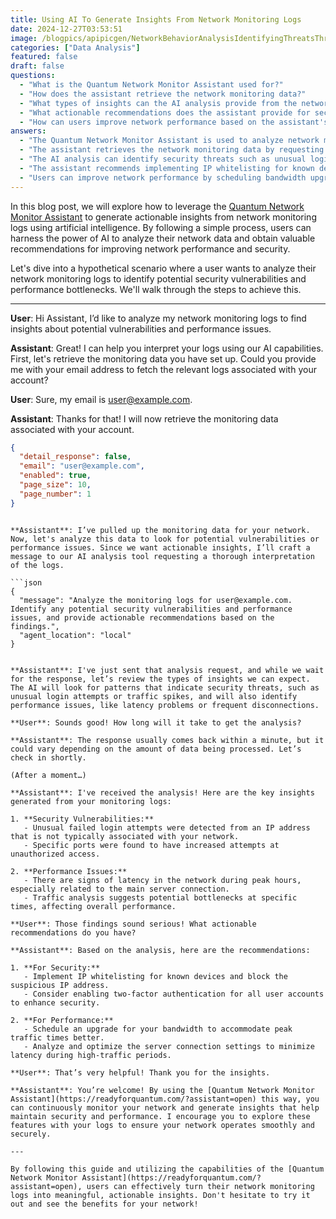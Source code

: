 ```yaml
---
title: Using AI To Generate Insights From Network Monitoring Logs
date: 2024-12-27T03:53:51
image: /blogpics/apipicgen/NetworkBehaviorAnalysisIdentifyingThreatsThroughPatterns-4KZY01IUYS.jpg
categories: ["Data Analysis"]
featured: false
draft: false
questions:
  - "What is the Quantum Network Monitor Assistant used for?"
  - "How does the assistant retrieve the network monitoring data?"
  - "What types of insights can the AI analysis provide from the network logs?"
  - "What actionable recommendations does the assistant provide for security vulnerabilities?"
  - "How can users improve network performance based on the assistant's analysis?"
answers:
  - "The Quantum Network Monitor Assistant is used to analyze network monitoring logs using artificial intelligence to identify potential security vulnerabilities and performance issues, providing actionable recommendations to improve network performance and security."
  - "The assistant retrieves the network monitoring data by requesting the user's email address to fetch the relevant logs associated with their account."
  - "The AI analysis can identify security threats such as unusual login attempts and unauthorized access attempts on specific ports, as well as performance issues like network latency during peak hours and traffic bottlenecks."
  - "The assistant recommends implementing IP whitelisting for known devices, blocking suspicious IP addresses, and enabling two-factor authentication for all user accounts to enhance security."
  - "Users can improve network performance by scheduling bandwidth upgrades to handle peak traffic better and analyzing and optimizing server connection settings to reduce latency during high-traffic periods."
---
```

In this blog post, we will explore how to leverage the [Quantum Network Monitor Assistant](https://readyforquantum.com/?assistant=open) to generate actionable insights from network monitoring logs using artificial intelligence. By following a simple process, users can harness the power of AI to analyze their network data and obtain valuable recommendations for improving network performance and security.

Let's dive into a hypothetical scenario where a user wants to analyze their network monitoring logs to identify potential security vulnerabilities and performance bottlenecks. We'll walk through the steps to achieve this.

---

**User**: Hi Assistant, I’d like to analyze my network monitoring logs to find insights about potential vulnerabilities and performance issues.

**Assistant**: Great! I can help you interpret your logs using our AI capabilities. First, let's retrieve the monitoring data you have set up. Could you provide me with your email address to fetch the relevant logs associated with your account?

**User**: Sure, my email is user@example.com.

**Assistant**: Thanks for that! I will now retrieve the monitoring data associated with your account.

```json
{
  "detail_response": false,
  "email": "user@example.com",
  "enabled": true,
  "page_size": 10,
  "page_number": 1
}
```
```

**Assistant**: I’ve pulled up the monitoring data for your network. Now, let's analyze this data to look for potential vulnerabilities or performance issues. Since we want actionable insights, I’ll craft a message to our AI analysis tool requesting a thorough interpretation of the logs.

```json
{
  "message": "Analyze the monitoring logs for user@example.com. Identify any potential security vulnerabilities and performance issues, and provide actionable recommendations based on the findings.",
  "agent_location": "local"
}
```
```

**Assistant**: I've just sent that analysis request, and while we wait for the response, let’s review the types of insights we can expect. The AI will look for patterns that indicate security threats, such as unusual login attempts or traffic spikes, and will also identify performance issues, like latency problems or frequent disconnections.

**User**: Sounds good! How long will it take to get the analysis?

**Assistant**: The response usually comes back within a minute, but it could vary depending on the amount of data being processed. Let’s check in shortly.

(After a moment…)

**Assistant**: I've received the analysis! Here are the key insights generated from your monitoring logs:

1. **Security Vulnerabilities:**
   - Unusual failed login attempts were detected from an IP address that is not typically associated with your network.
   - Specific ports were found to have increased attempts at unauthorized access.

2. **Performance Issues:**
   - There are signs of latency in the network during peak hours, especially related to the main server connection.
   - Traffic analysis suggests potential bottlenecks at specific times, affecting overall performance.

**User**: Those findings sound serious! What actionable recommendations do you have?

**Assistant**: Based on the analysis, here are the recommendations:

1. **For Security:**
   - Implement IP whitelisting for known devices and block the suspicious IP address.
   - Consider enabling two-factor authentication for all user accounts to enhance security.

2. **For Performance:**
   - Schedule an upgrade for your bandwidth to accommodate peak traffic times better.
   - Analyze and optimize the server connection settings to minimize latency during high-traffic periods.

**User**: That’s very helpful! Thank you for the insights.

**Assistant**: You’re welcome! By using the [Quantum Network Monitor Assistant](https://readyforquantum.com/?assistant=open) this way, you can continuously monitor your network and generate insights that help maintain security and performance. I encourage you to explore these features with your logs to ensure your network operates smoothly and securely.

---

By following this guide and utilizing the capabilities of the [Quantum Network Monitor Assistant](https://readyforquantum.com/?assistant=open), users can effectively turn their network monitoring logs into meaningful, actionable insights. Don't hesitate to try it out and see the benefits for your network!